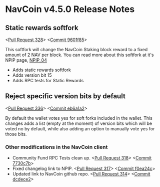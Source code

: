 # NavCoin v4.5.0 Release Notes

## Static rewards softfork

<[Pull Request 328](https://github.com/NAVCoin/navcoin-core/pull/328)>
<[Commit 9601f85](https://github.com/NAVCoin/navcoin-core/commit/9601f8501526cba19ded59ae685e393345ef430c)>

This softfork will change the NavCoin Staking block reward to a fixed amount of 2 NAV per block. You can read more about this softfork at it's NPIP page, [NPIP_04](https://github.com/NAVCoin/npips/blob/master/npip-0004.mediawiki)

- Adds static rewards softfork
- Adds version bit 15
- Adds RPC tests for Static Rewards

## Reject specific version bits by default

<[Pull Request 336](https://github.com/NAVCoin/navcoin-core/pull/336)>
<[Commit eb6a1a2](https://github.com/NAVCoin/navcoin-core/commit/eb6a1a27903a477306a7ef73d3d85bd52ff1f3c4)>

By default the wallet votes yes for soft forks included in the wallet. This changes adds a list (empty at the moment) of version bits which will be voted no by default, while also adding an option to manually vote yes for those bits.

### Other modifications in the NavCoin client

- Community Fund RPC Tests clean up. <[Pull Request 318](https://github.com/NAVCoin/navcoin-core/pull/318)> <[Commit 7730c7b](https://github.com/NAVCoin/navcoin-core/commit/7730c7bc84256ddb995408c1bc775015f0219d2d)>
- Fixed changelog link to NPIP. <[Pull Request 317](https://github.com/NAVCoin/navcoin-core/pull/317)> <[Commit f0ea24c](https://github.com/NAVCoin/navcoin-core/commit/f0ea24c2228107f765735ec2136f9f20e6eda456)>
- Updated link to NavCoin github repo. <[Pull Request 314](https://github.com/NAVCoin/navcoin-core/pull/314)> <[Commit dcdece2](https://github.com/NAVCoin/navcoin-core/commit/dcdece2be47b4ab55b6231024aef2bc20e7d3b0c)>